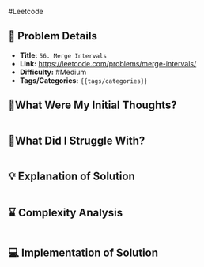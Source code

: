 #Leetcode 
## 📝 Problem Details

- **Title:** `56. Merge Intervals`
- **Link:** https://leetcode.com/problems/merge-intervals/
- **Difficulty:** #Medium 
- **Tags/Categories:** `{{tags/categories}}`

## 💭What Were My Initial Thoughts?

```

```

## 🤔What Did I Struggle With?

```

```

## 💡 Explanation of Solution

```

```

## ⌛ Complexity Analysis

```

```

## 💻 Implementation of Solution

```cpp

```